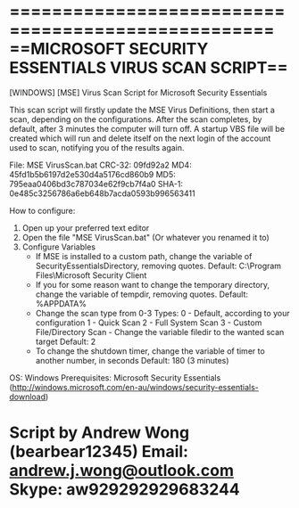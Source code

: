===================================================
==MICROSOFT SECURITY ESSENTIALS VIRUS SCAN SCRIPT==
===================================================

[WINDOWS] [MSE] Virus Scan Script for Microsoft Security Essentials

This scan script will firstly update the MSE Virus Definitions, then start a scan, depending on the configurations.
After the scan completes, by default, after 3 minutes the computer will turn off. A startup VBS file will be created which will run and delete itself on the next login of the account used to scan, notifying you of the results again.

File: MSE VirusScan.bat
CRC-32: 09fd92a2
MD4: 45fd1b5b6197d2e530d4a5176cd860b9
MD5: 795eaa0406bd3c787034e62f9cb7f4a0
SHA-1: 0e485c3256786a6eb648b7acda0593b996563411

How to configure:
1) Open up your preferred text editor
2) Open the file "MSE VirusScan.bat" (Or whatever you renamed it to)
3) Configure Variables
   - If MSE is installed to a custom path, change the variable of SecurityEssentialsDirectory, removing quotes.
     Default: C:\Program Files\Microsoft Security Client
   - If you for some reason want to change the temporary directory, change the variable of tempdir, removing quotes.
     Default: %APPDATA%
   - Change the scan type from 0-3
     Types:
       0 - Default, according to your configuration
       1 - Quick Scan
       2 - Full System Scan
       3 - Custom File/Directory Scan
         - Change the variable filedir to the wanted scan target
     Default: 2
   - To change the shutdown timer, change the variable of timer to another number, in seconds
     Default: 180 (3 minutes)

OS: Windows
Prerequisites: Microsoft Security Essentials (http://windows.microsoft.com/en-au/windows/security-essentials-download)

Script by Andrew Wong (bearbear12345)
Email: andrew.j.wong@outlook.com
Skype: aw929292929683244
===================================================